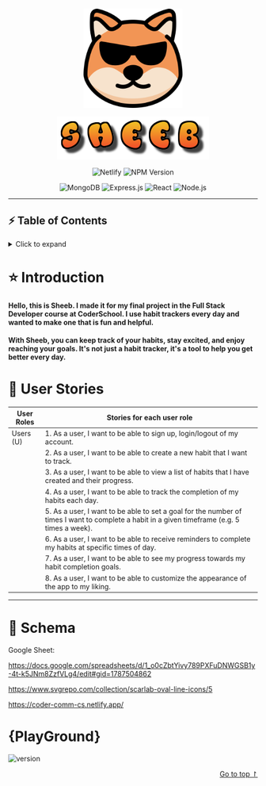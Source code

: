 <a id="top"></a>

<p align="center">
  <a href="https://github.com/blueleorio/FullStackFinalProject">
    <img src="https://github.com/blueleorio/FullStackFinalProject/blob/main/client/src/logo-light.png" alt="Logo" width="200"/>
  </a>
</p>
<p align="center">
  <a href="https://github.com/blueleorio/FullStackFinalProject">
    <img src="https://github.com/blueleorio/FullStackFinalProject/blob/main/client/src/cooltext455884642556665.png" alt="App Name"/>
  </a>
</p>
<p align="center">
  <img src="https://img.shields.io/netlify/601cb544-d7b0-4554-9cba-3739e51356e1?style=for-the-badge&logo=netlify" alt="Netlify"/>
  <img src="https://img.shields.io/npm/v/%40mui%2Fmaterial?style=for-the-badge&logo=mui&label=MUI" alt="NPM Version"/>
</p>
<p align="center">
  <img src="https://img.shields.io/badge/-MongoDB-47A248?logo=mongodb&logoColor=white&style=for-the-badge" alt="MongoDB"/>
  <img src="https://img.shields.io/badge/-Express.js-000000?logo=express&logoColor=white&style=for-the-badge" alt="Express.js"/>
  <img src="https://img.shields.io/badge/-ReactJs-61DAFB?logo=react&logoColor=white&style=for-the-badge" alt="React"/>
  <img src="https://img.shields.io/badge/-Node.js-339933?logo=node.js&logoColor=white&style=for-the-badge" alt="Node.js"/>
</p>

---

## ⚡️ Table of Contents

<details>
<summary>Click to expand</summary>

1. [Project Introduction](#project-introduction)
2. [Installation](#installation)
3. [Usage](#usage)
4. [Contributing](#contributing)
5. [License](#license)
</details>

<a id="project-introduction"></a>

# ⭐️ Introduction

#### Hello, this is Sheeb. I made it for my final project in the Full Stack Developer course at CoderSchool. I use habit trackers every day and wanted to make one that is fun and helpful.

#### With Sheeb, you can keep track of your habits, stay excited, and enjoy reaching your goals. It's not just a habit tracker, it's a tool to help you get better every day.

# :bell: User Stories

| User Roles | Stories for each user role                                                                                                                   |
| ---------- | -------------------------------------------------------------------------------------------------------------------------------------------- |
| Users (U)  | 1. As a user, I want to be able to sign up, login/logout of my account.                                                                      |
|            | 2. As a user, I want to be able to create a new habit that I want to track.                                                                  |
|            | 3. As a user, I want to be able to view a list of habits that I have created and their progress.                                             |
|            | 4. As a user, I want to be able to track the completion of my habits each day.                                                               |
|            | 5. As a user, I want to be able to set a goal for the number of times I want to complete a habit in a given timeframe (e.g. 5 times a week). |
|            | 6. As a user, I want to be able to receive reminders to complete my habits at specific times of day.                                         |
|            | 7. As a user, I want to be able to see my progress towards my habit completion goals.                                                        |
|            | 8. As a user, I want to be able to customize the appearance of the app to my liking.                                                         |

---

# :triangular_ruler: Schema

Google Sheet:

https://docs.google.com/spreadsheets/d/1_o0cZbtYivy789PXFuDNWGSB1y-4t-k5JNm8ZzfVLg4/edit#gid=1787504862

https://www.svgrepo.com/collection/scarlab-oval-line-icons/5

https://coder-comm-cs.netlify.app/

# {PlayGround}

![version](https://img.shields.io/badge/version-1.0.0-blue)

<p align="right"><a href="#top">Go to top ↾</a></p>

<!-- Repository -->

[repo_url]: https://github.com/blueleorio/FullStackFinalProject
[repo_logo_img]: https://github.com/blueleorio/FullStackFinalProject/blob/main/client/src/logo-light.png
